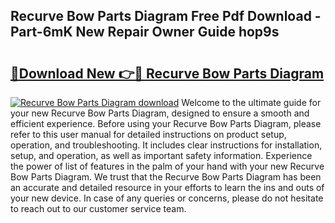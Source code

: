 ## Recurve Bow Parts Diagram Free Pdf Download - Part-6mK New Repair Owner Guide hop9s

# <h2><a href="http://dft4k7.blite.top/?on=Recurve+Bow+Parts+Diagram">🔗Download New 👉🔴 Recurve Bow Parts Diagram</a></h2>

[![Recurve Bow Parts Diagram download](https://i.imgur.com/lujVjoI.png)](http://dft4k7.blite.top/?on=Recurve+Bow+Parts+Diagram)
Welcome to the ultimate guide for your new Recurve Bow Parts Diagram, designed to ensure a smooth and efficient experience. Before using your Recurve Bow Parts Diagram, please refer to this user manual for detailed instructions on product setup, operation, and troubleshooting. It includes clear instructions for installation, setup, and operation, as well as important safety information. Experience the power of list of features in the palm of your hand with your new Recurve Bow Parts Diagram. We trust that the Recurve Bow Parts Diagram has been an accurate and detailed resource in your efforts to learn the ins and outs of your new device. In case of any queries or concerns, please do not hesitate to reach out to our customer service team.
